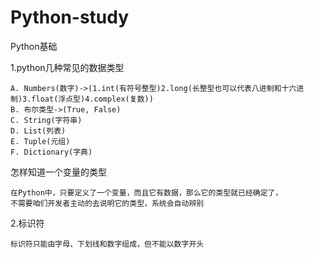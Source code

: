 # Python-study
Python基础

1.python几种常见的数据类型

    A. Numbers(数字)->(1.int(有符号整型)2.long(长整型也可以代表八进制和十六进制)3.float(浮点型)4.complex(复数))
    B. 布尔类型->(True, False)
    C. String(字符串)
    D. List(列表)
    E. Tuple(元组)
    F. Dictionary(字典)
    
怎样知道一个变量的类型
    
    在Python中，只要定义了一个变量，而且它有数据，那么它的类型就已经确定了，
    不需要咱们开发者主动的去说明它的类型，系统会自动辨别
    
2.标识符

    标识符只能由字母、下划线和数字组成，但不能以数字开头

